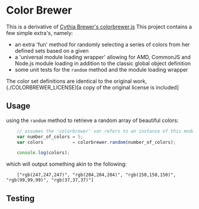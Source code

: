 Color Brewer
======================================

This is a derivative of [Cythia Brewer's colorbrewer.js](http://pubgrenfell.princeton.edu/site_media/js/d3/lib/colorbrewer/)
This project contains a few simple extra's, namely:

+ an extra 'fun' method for randomly selecting a series of colors from her defined sets based on a given
+ a 'universal module loading wrapper' allowing for AMD, CommonJS and Node.js module loading in addition to the classic global object definition
+ some unit tests for the `random` method and the module loading wrapper

The color set definitions are identical to the original work, (./COLORBREWER_LICENSE)[a copy of the original license is included]

## Usage

using the `random` method to retrieve a random array of beautiful colors:
```javascript
    // assumes the 'colorbrewer' var refers to an instance of this module
    var number_of_colors = 5;
    var colors           = colorbrewer.random(number_of_colors);

    console.log(colors);
```

which will output something akin to the following:
```
    ["rgb(247,247,247)", "rgb(204,204,204)", "rgb(150,150,150)", "rgb(99,99,99)", "rgb(37,37,37)"]
```


## Testing